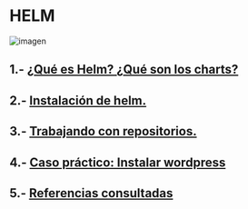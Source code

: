 # HELM
![imagen](https://github.com/mikkgh/helm/blob/main/imagenes/helmlogo.png)

## 1.- [¿Qué es Helm? ¿Qué son los charts?](https://github.com/mikkgh/helm/blob/main/1.md)

## 2.- [Instalación de helm.](https://github.com/mikkgh/helm/blob/main/2.md)

## 3.- [Trabajando con repositorios.](https://github.com/mikkgh/helm/blob/main/3.md)

## 4.- [Caso práctico: Instalar wordpress](https://github.com/mikkgh/helm/blob/main/4.md)

## 5.- [Referencias consultadas](https://github.com/mikkgh/helm/blob/main/5.md)
